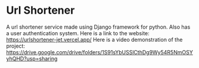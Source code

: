 # Url Shortener
A url shortener service made using Django framework for python. Also has a user authentication system.
Here is a link to the website: https://urlshortener-jet.vercel.app/
Here is a video demonstration of the project: https://drive.google.com/drive/folders/1S91sYbUSSlCthDg9Wy54R5NmOSYyhQHD?usp=sharing
